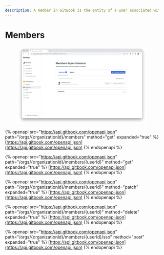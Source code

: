 ```yaml
---
description: A member in GitBook is the entity of a user associated with an organization.
---
```


# Members

<figure><img src="../../../../.gitbook/assets/Members.png" alt=""><figcaption></figcaption></figure>

{% openapi src="https://api.gitbook.com/openapi.json" path="/orgs/{organizationId}/members" method="get" expanded="true" %}
[https://api.gitbook.com/openapi.json](https://api.gitbook.com/openapi.json)
{% endopenapi %}

{% openapi src="https://api.gitbook.com/openapi.json" path="/orgs/{organizationId}/members/{userId}" method="get" expanded="true" %}
[https://api.gitbook.com/openapi.json](https://api.gitbook.com/openapi.json)
{% endopenapi %}

{% openapi src="https://api.gitbook.com/openapi.json" path="/orgs/{organizationId}/members/{userId}" method="patch" expanded="true" %}
[https://api.gitbook.com/openapi.json](https://api.gitbook.com/openapi.json)
{% endopenapi %}

{% openapi src="https://api.gitbook.com/openapi.json" path="/orgs/{organizationId}/members/{userId}" method="delete" expanded="true" %}
[https://api.gitbook.com/openapi.json](https://api.gitbook.com/openapi.json)
{% endopenapi %}

{% openapi src="https://api.gitbook.com/openapi.json" path="/orgs/{organizationId}/members/{userId}/sso" method="post" expanded="true" %}
[https://api.gitbook.com/openapi.json](https://api.gitbook.com/openapi.json)
{% endopenapi %}
